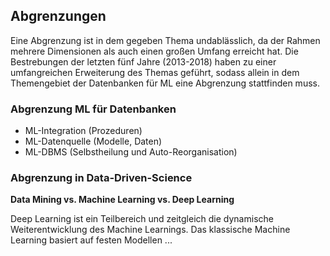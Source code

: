 ## Abgrenzungen

Eine Abgrenzung ist in dem gegeben Thema undablässlich, da der Rahmen mehrere Dimensionen als auch einen großen
Umfang erreicht hat. Die Bestrebungen der letzten fünf Jahre (2013-2018) haben zu einer umfangreichen Erweiterung 
des Themas geführt, sodass allein in dem Themengebiet der Datenbanken für ML eine Abgrenzung stattfinden muss.

### Abgrenzung ML für Datenbanken

* ML-Integration (Prozeduren)
* ML-Datenquelle (Modelle, Daten)
* ML-DBMS (Selbstheilung und Auto-Reorganisation)

### Abgrenzung in Data-Driven-Science

**Data Mining vs. Machine Learning vs. Deep Learning**

Deep Learning ist ein Teilbereich und zeitgleich die dynamische Weiterentwicklung des Machine Learnings.
Das klassische Machine Learning basiert auf festen Modellen ...
